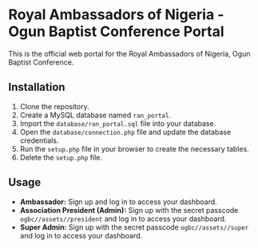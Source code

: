 # Royal Ambassadors of Nigeria - Ogun Baptist Conference Portal

This is the official web portal for the Royal Ambassadors of Nigeria, Ogun Baptist Conference.

## Installation

1.  Clone the repository.
2.  Create a MySQL database named `ran_portal`.
3.  Import the `database/ran_portal.sql` file into your database.
4.  Open the `database/connection.php` file and update the database credentials.
5.  Run the `setup.php` file in your browser to create the necessary tables.
6.  Delete the `setup.php` file.

## Usage

-   **Ambassador:** Sign up and log in to access your dashboard.
-   **Association President (Admin):** Sign up with the secret passcode `ogbc//assets//president` and log in to access your dashboard.
-   **Super Admin:** Sign up with the secret passcode `ogbc//assets//super` and log in to access your dashboard.
